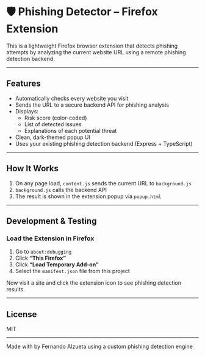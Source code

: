 # 🛡️ Phishing Detector – Firefox Extension

This is a lightweight Firefox browser extension that detects phishing attempts by analyzing the current website URL using a remote phishing detection backend.

---

## Features

- Automatically checks every website you visit
- Sends the URL to a secure backend API for phishing analysis
- Displays:
  - Risk score (color-coded)
  - List of detected issues
  - Explanations of each potential threat
- Clean, dark-themed popup UI
- Uses your existing phishing detection backend (Express + TypeScript)

---

## How It Works

1. On any page load, `content.js` sends the current URL to `background.js`
2. `background.js` calls the backend API
3. The result is shown in the extension popup via `popup.html`

---

## Development & Testing

### Load the Extension in Firefox

1. Go to `about:debugging`
2. Click **“This Firefox”**
3. Click **“Load Temporary Add-on”**
4. Select the `manifest.json` file from this project

Now visit a site and click the extension icon to see phishing detection results.

---

## License

MIT

---

Made with by Fernando Alzueta using a custom phishing detection engine
